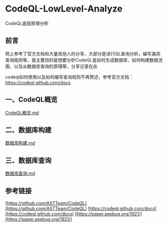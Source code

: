 # CodeQL-LowLevel-Analyze
CodeQL底层原理分析

## 前言
网上参考了官方文档和大量其他人的分享，大部分是进行QL查询分析，编写漏洞查询规则等，我主要目的是想要分析CodeQL是如何生成数据库、如何构建数据流图、以及从数据库查询的原理等，分享记录在此

codeql如何使用以及如何编写查询规则不再赘述，参考官方文档：https://codeql.github.com/docs

## 一、CodeQL概览

[CodeQL概览.md](CodeQL概览.md)

## 二、数据库构建

[数据库构建.md](数据库构建.md)

## 三、数据库查询

[数据库查询.md](数据库查询.md)



## 参考链接
[https://github.com/ASTTeam/CodeQL](https://github.com/ASTTeam/CodeQL)
[https://codeql.github.com/docs](https://codeql.github.com/docs)
[https://paper.seebug.org/1921/](https://paper.seebug.org/1921/)
